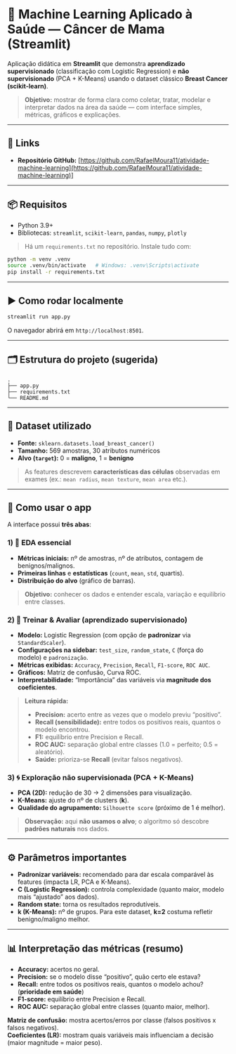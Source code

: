 # 🏥 Machine Learning Aplicado à Saúde — Câncer de Mama (Streamlit)

Aplicação didática em **Streamlit** que demonstra **aprendizado supervisionado** (classificação com Logistic Regression) e **não supervisionado** (PCA + K-Means) usando o dataset clássico **Breast Cancer (scikit-learn)**.

> **Objetivo:** mostrar de forma clara como coletar, tratar, modelar e interpretar dados na área da saúde — com interface simples, métricas, gráficos e explicações.

---

## 🔗 Links
- **Repositório GitHub:** [https://github.com/RafaelMoura11/atividade-machine-learning](https://github.com/RafaelMoura11/atividade-machine-learning)]

---

## 📦 Requisitos
- Python 3.9+
- Bibliotecas: `streamlit`, `scikit-learn`, `pandas`, `numpy`, `plotly`

> Há um `requirements.txt` no repositório. Instale tudo com:
```bash
python -m venv .venv
source .venv/bin/activate   # Windows: .venv\Scripts\activate
pip install -r requirements.txt
```

---

## ▶️ Como rodar localmente
```bash
streamlit run app.py
```
O navegador abrirá em `http://localhost:8501`.

---

## 🗂️ Estrutura do projeto (sugerida)
```
.
├── app.py
├── requirements.txt
└── README.md
```

---

## 🧠 Dataset utilizado
- **Fonte:** `sklearn.datasets.load_breast_cancer()`
- **Tamanho:** 569 amostras, 30 atributos numéricos
- **Alvo (`target`):** 0 = **maligno**, 1 = **benigno**

> As features descrevem **características das células** observadas em exames (ex.: `mean radius`, `mean texture`, `mean area` etc.).

---

## 🧭 Como usar o app
A interface possui **três abas**:

### 1) 🔬 EDA essencial
- **Métricas iniciais:** nº de amostras, nº de atributos, contagem de benignos/malignos.
- **Primeiras linhas** e **estatísticas** (`count`, `mean`, `std`, quartis).
- **Distribuição do alvo** (gráfico de barras).

> **Objetivo:** conhecer os dados e entender escala, variação e equilíbrio entre classes.

### 2) 🧠 Treinar & Avaliar (aprendizado **supervisionado**)
- **Modelo:** Logistic Regression (com opção de **padronizar** via `StandardScaler`).
- **Configurações na sidebar:** `test_size`, `random_state`, `C` (força do modelo) e `padronização`.
- **Métricas exibidas:** `Accuracy`, `Precision`, `Recall`, `F1-score`, `ROC AUC`.
- **Gráficos:** Matriz de confusão, Curva ROC.
- **Interpretabilidade:** “Importância” das variáveis via **magnitude dos coeficientes**.

> **Leitura rápida:**  
> - **Precision:** acerto entre as vezes que o modelo previu “positivo”.  
> - **Recall (sensibilidade):** entre todos os positivos reais, quantos o modelo encontrou.  
> - **F1:** equilíbrio entre Precision e Recall.  
> - **ROC AUC:** separação global entre classes (1.0 = perfeito; 0.5 = aleatório).  
> - **Saúde:** prioriza-se **Recall** (evitar falsos negativos).

### 3) 🌀 Exploração não supervisionada (PCA + K-Means)
- **PCA (2D):** redução de 30 → 2 dimensões para visualização.
- **K-Means:** ajuste do nº de clusters (**k**).
- **Qualidade do agrupamento:** `Silhouette score` (próximo de 1 é melhor).

> **Observação:** aqui **não usamos o alvo**; o algoritmo só descobre **padrões naturais** nos dados.

---

## ⚙️ Parâmetros importantes
- **Padronizar variáveis:** recomendado para dar escala comparável às features (impacta LR, PCA e K-Means).
- **C (Logistic Regression):** controla complexidade (quanto maior, modelo mais “ajustado” aos dados).
- **Random state:** torna os resultados reprodutíveis.
- **k (K-Means):** nº de grupos. Para este dataset, **k=2** costuma refletir benigno/maligno melhor.

---

## 📊 Interpretação das métricas (resumo)
- **Accuracy:** acertos no geral.  
- **Precision:** se o modelo disse “positivo”, quão certo ele estava?  
- **Recall:** entre todos os positivos reais, quantos o modelo achou? (**prioridade em saúde**)  
- **F1-score:** equilíbrio entre Precision e Recall.  
- **ROC AUC:** separação global entre classes (quanto maior, melhor).

**Matriz de confusão:** mostra acertos/erros por classe (falsos positivos x falsos negativos).  
**Coeficientes (LR):** mostram quais variáveis mais influenciam a decisão (maior magnitude = maior peso).


